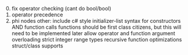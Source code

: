 0. fix operator checking (cant do bool/bool)
1. operator precedence
2. phi nodes
other:
include c# style initializer-list syntax for constructors AND function calls
functions should be first class citizens, but this will need to be implemented later
allow operator and function argument overloading
strict integer range types
recursive function optimizations
struct/class supports
